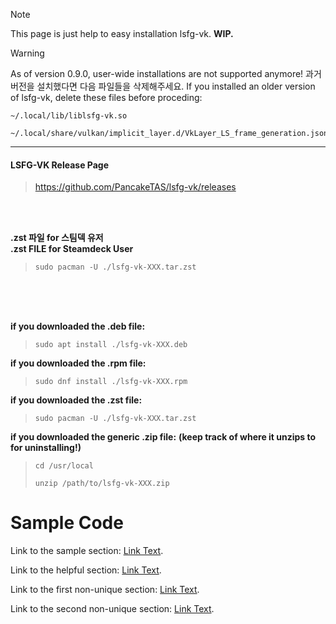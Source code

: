 >[!NOTE]
> This page is just help to easy installation lsfg-vk. **WIP.**

>[!WARNING]
> As of version 0.9.0, user-wide installations are not supported anymore!
>과거 버전을 설치했다면 다음 파일들을 삭제해주세요.
>If you installed an older version of lsfg-vk, delete these files before proceding:   
>```
>~/.local/lib/liblsfg-vk.so
>```   
>```
>~/.local/share/vulkan/implicit_layer.d/VkLayer_LS_frame_generation.json
>```

---
#### LSFG-VK Release Page
> <https://github.com/PancakeTAS/lsfg-vk/releases>


<br />
<br />

**.zst 파일 for 스팀덱 유저**<br />
**.zst FILE for Steamdeck User**
> ```
> sudo pacman -U ./lsfg-vk-XXX.tar.zst
> ```

<br />
<br />
<br />

**if you downloaded the .deb file:**
>```
>sudo apt install ./lsfg-vk-XXX.deb
>```

**if you downloaded the .rpm file:**
>```
>sudo dnf install ./lsfg-vk-XXX.rpm
>```

**if you downloaded the .zst file:**
>```
>sudo pacman -U ./lsfg-vk-XXX.tar.zst
>```

**if you downloaded the generic .zip file:**
**(keep track of where it unzips to for uninstalling!)**
>```
>cd /usr/local
>```
>```
>unzip /path/to/lsfg-vk-XXX.zip
>```


# Sample Code

Link to the sample section: [Link Text](#sample-section).

Link to the helpful section: [Link Text](#thisll-be-a-helpful-section-about-the-greek-letter-Θ).

Link to the first non-unique section: [Link Text](#this-heading-is-not-unique-in-the-file).

Link to the second non-unique section: [Link Text](#this-heading-is-not-unique-in-the-file-1).

